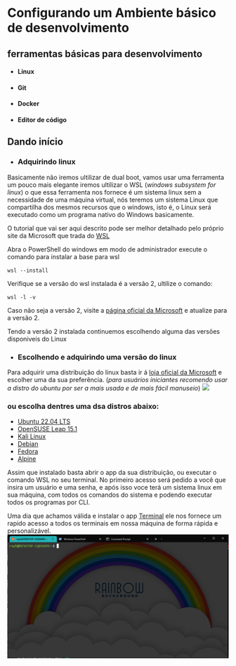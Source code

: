 # Configurando um Ambiente básico de desenvolvimento

## ferramentas básicas para desenvolvimento

- #### Linux
- #### Git
- #### Docker
- #### Editor de código

## Dando início
- ### Adquirindo linux
Basicamente não iremos ultilizar de dual boot, vamos usar uma ferramenta um pouco mais elegante iremos ultilizar o WSL
(*windows subsystem for linux*) o que essa ferramenta nos fornece é um sistema linux sem a necessidade de uma máquina virtual,
nós teremos um sistema Linux que compartilha dos mesmos recursos que o windows, isto é, o Linux será executado como um programa nativo
do Windows basicamente.

O tutorial que vai ser aqui descrito pode ser melhor detalhado pelo próprio site da Microsoft que trada do [WSL](https://learn.microsoft.com/pt-br/windows/wsl/install)


Abra o PowerShell do windows em modo de administrador execute o comando para instalar a base para wsl
~~~shell
wsl --install
~~~
Verifique se a versão do wsl instalada é a versão 2, ultilize o comando:
~~~shell
wsl -l -v
~~~

Caso não seja a versão 2, visite a [página oficial da Microsoft](https://learn.microsoft.com/pt-br/windows/wsl/install) 
e atualize para a versão 2.

Tendo a versão 2 instalada continuemos escolhendo alguma das versões disponiveis do Linux
- ### Escolhendo e adquirindo uma versão do linux
Para adquirir uma distribuição do linux basta ir á [loja oficial da Microsoft](https://aka.ms/wslstore) e escolher uma 
da sua preferência. (*para usuários iniciantes recomendo usar a distro do ubuntu por ser a mais usada e de mais fácil manuseio*)
![](https://learn.microsoft.com/en-us/windows/wsl/media/store.png)
### ou escolha dentres uma dsa distros abaixo:
- [Ubuntu 22.04 LTS](https://www.microsoft.com/store/apps/9PN20MSR04DW)
- [OpenSUSE Leap 15.1](https://www.microsoft.com/store/apps/9NJFZK00FGKV)
- [Kali Linux](https://www.microsoft.com/store/apps/9PKR34TNCV07)
- [Debian](https://www.microsoft.com/store/apps/9MSVKQC78PK6)
- [Fedora](https://www.microsoft.com/store/apps/9n6gdm4k2hnc)
- [Alpine](https://www.microsoft.com/store/apps/9p804crf0395)

Assim que instalado basta abrir o app da sua distribuição, ou executar o comando WSL no seu terminal.
No primeiro acesso será pedido a você que insira um usuário e uma senha, e após isso voce terá um sistema linux em sua máquina,
com todos os comandos do sistema e podendo executar todos os programas por CLI.

Uma dia que achamos válida e instalar o app [Terminal](https://apps.microsoft.com/store/detail/windows-terminal/9N0DX20HK701?hl=pt-br&gl=br)
 ele nos fornece um rapido acesso a todos os terminais em nossa máquina de forma rápida e personalizável.
![](terminal.png)